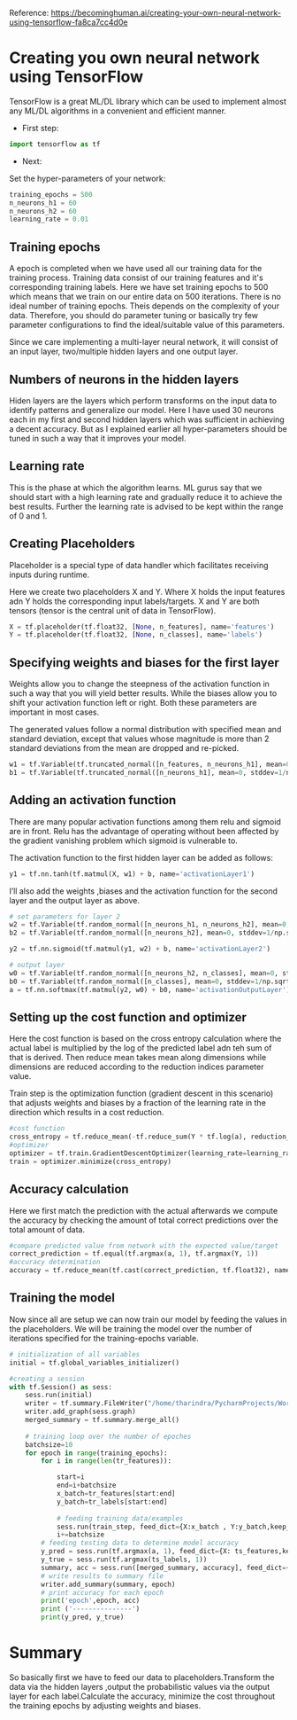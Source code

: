 Reference: https://becominghuman.ai/creating-your-own-neural-network-using-tensorflow-fa8ca7cc4d0e

# Creating you own neural network using TensorFlow

TensorFlow is a great ML/DL library which can be used to implement almost any ML/DL algorithms in a convenient and efficient manner.

* First step:

```python
import tensorflow as tf
```

* Next:

Set the hyper-parameters of your network:
```python
training_epochs = 500
n_neurons_h1 = 60
n_neurons_h2 = 60
learning_rate = 0.01
```

## Training epochs
A epoch is completed when we have used all our training data for the training process. Training data consist of our training features
and it's corresponding training labels. Here we have set training epochs to 500 which means that we train on our entire data on 500 iterations. There is no ideal number of training epochs. Theis depends on the complexity of your data. Therefore, you should do parameter tuning or basically try few parameter configurations to find the ideal/suitable value of this parameters.

Since we care implementing a multi-layer neural network, it will consist of an input layer, two/multiple hidden layers and one output layer.

## Numbers of neurons in the hidden layers

Hiden layers are the layers which perform transforms on the input data to identify patterns and generalize our model. Here I have used 30 neurons each in my first and second hidden layers which was sufficient in achieving a decent accuracy. But as I explained earlier all hyper-parameters should be tuned in such a way that it improves your model. 

## Learning rate

This is the phase at which the algorithm learns. ML gurus say that we should start with a high learning rate and gradually reduce it to achieve the best results. Further the learning rate is advised to be kept within the range of 0 and 1.

## Creating Placeholders

Placeholder is a special type of data handler which facilitates receiving inputs during runtime.

Here we create two placeholders X and Y. Where X holds the input features adn Y holds the corresponding input labels/targets. X and Y are both tensors (tensor is the central unit of data in TensorFlow).

```python
X = tf.placeholder(tf.float32, [None, n_features], name='features')
Y = tf.placeholder(tf.float32, [None, n_classes], name='labels')
```
## Specifying weights and biases for the first layer

Weights allow you to change  the steepness of the activation function in such a way that you will yield better results. While the biases allow you to shift your activation function left or right. Both these parameters are important in most cases.

The generated values follow a normal distribution with specified mean and standard deviation, except that values whose magnitude is more than 2 standard deviations from the mean are dropped and re-picked.
```python
w1 = tf.Variable(tf.truncated_normal([n_features, n_neurons_h1], mean=0, stddev=1/np.sqrt(n_features)), name='weightes1')
b1 = tf.Variable(tf.truncated_normal([n_neurons_h1], mean=0, stddev=1/np.sqrt(n_features)), name='bias1')
```

## Adding an activation function

There are many popular activation functions among them relu and sigmoid are in front. Relu has the advantage of operating without been affected by the gradient vanishing problem which sigmoid is vulnerable to.

The activation function to the first hidden layer can be added as follows:

```python
y1 = tf.nn.tanh(tf.matmul(X, w1) + b, name='activationLayer1')
```
I’ll also add the weights ,biases and the activation function for the second layer and the output layer as above.

```python
# set parameters for layer 2
w2 = tf.Variable(tf.random_normal([n_neurons_h1, n_neurons_h2], mean=0, stddev=1/np.sqrt(n_features)), name='weights2')
b2 = tf.Variable(tf.random_normal([n_neurons_h2], mean=0, stddev=1/np.sqrt(n_features)), name='bias2')

y2 = tf.nn.sigmoid(tf.matmul(y1, w2) + b, name='activationLayer2')
```

```python
# output layer
w0 = tf.Variable(tf.random_normal([n_neurons_h2, n_classes], mean=0, stddev=1/np.sqrt(n_features)), name='weightOut')
b0 = tf.Variable(tf.random_normal([n_classes], mean=0, stddev=1/np.sqrt(n_features)), name='biasOut')
a = tf.nn.softmax(tf.matmul(y2, w0) + b0, name='activationOutputLayer')
```

## Setting up the cost function and optimizer

Here the cost function is based on the cross entropy calculation where the actual label is multiplied by the log of the predicted label adn teh sum of that is derived. Then reduce mean takes mean along dimensions while dimensions are reduced according to the reduction indices parameter value.

Train step is the optimization function (gradient descent in this scenario) that adjusts weights and biases by a fraction of the learning rate in the direction which results in a cost reduction.

```python
#cost function
cross_entropy = tf.reduce_mean(-tf.reduce_sum(Y * tf.log(a), reduction_indices=[1]))
#optimizer
optimizer = tf.train.GradientDescentOptimizer(learning_rate=learning_rate)
train = optimizer.minimize(cross_entropy)
```
## Accuracy calculation

Here we first match the prediction with the actual afterwards we compute the accuracy by checking the amount of total correct predictions over the total amount of data.

```python
#compare predicted value from network with the expected value/target
correct_prediction = tf.equal(tf.argmax(a, 1), tf.argmax(Y, 1))
#accuracy determination
accuracy = tf.reduce_mean(tf.cast(correct_prediction, tf.float32), name='Accuracy')
```
## Training the model

Now since all are setup we can now train our model by feeding the values in the placeholders. We will be training the model over the number of iterations specified for the training-epochs variable.

```python
# initialization of all variables
initial = tf.global_variables_initializer()

#creating a session
with tf.Session() as sess:
    sess.run(initial)
    writer = tf.summary.FileWriter("/home/tharindra/PycharmProjects/WorkBench/FinalYearProjectBackup/Geetha/TrainResults")
    writer.add_graph(sess.graph)
    merged_summary = tf.summary.merge_all()
    
    # training loop over the number of epoches
    batchsize=10
    for epoch in range(training_epochs):
        for i in range(len(tr_features)):

            start=i
            end=i+batchsize
            x_batch=tr_features[start:end]
            y_batch=tr_labels[start:end]
            
            # feeding training data/examples
            sess.run(train_step, feed_dict={X:x_batch , Y:y_batch,keep_prob:0.5})
            i+=batchsize
        # feeding testing data to determine model accuracy
        y_pred = sess.run(tf.argmax(a, 1), feed_dict={X: ts_features,keep_prob:1.0})
        y_true = sess.run(tf.argmax(ts_labels, 1))
        summary, acc = sess.run([merged_summary, accuracy], feed_dict={X: ts_features, Y: ts_labels,keep_prob:1.0})
        # write results to summary file
        writer.add_summary(summary, epoch)
        # print accuracy for each epoch
        print('epoch',epoch, acc)
        print ('---------------')
        print(y_pred, y_true)
```

# Summary

So basically first we have to feed our data to placeholders.Transform the data via the hidden layers ,output the probabilistic values via the output layer for each label.Calculate the accuracy, minimize the cost throughout the training epochs by adjusting weights and biases.








